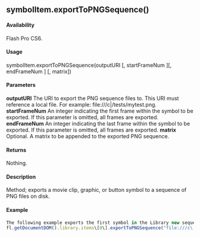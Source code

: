 ## symbolItem.exportToPNGSequence()

#### Availability

Flash Pro CS6.

#### Usage

symbolItem.exportToPNGSequence(outputURI \[, startFrameNum \]\[, endFrameNum \] \[, matrix\])

#### Parameters

**outputURI** The URI to export the PNG sequence files to. This URI must reference a local file. For example: file:///c\|/tests/mytest.png.
**startFrameNum** An integer indicating the first frame within the symbol to be exported. If this parameter is omitted, all frames are exported.
**endFrameNum** An integer indicating the last frame within the symbol to be exported. If this parameter is omitted, all frames are exported.
**matrix** Optional. A matrix to be appended to the exported PNG sequence.

#### Returns

Nothing.

#### Description

Method; exports a movie clip, graphic, or button symbol to a sequence of PNG files on disk.

#### Example

```javascript
The following example exports the first symbol in the Library new sequence of numbered PNG files starting with the filename"myTest.png":
fl.getDocumentDOM().library.items\[0\].exportToPNGSequence("file:///c\|/tests/mytest.png");

```